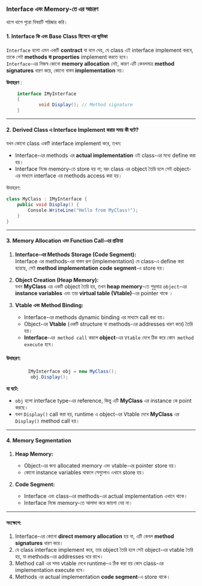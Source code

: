 ### **Interface এবং Memory-তে এর আচরণ**

 ধাপে ধাপে পুরো বিষয়টি পরিষ্কার করি।

#### **1. Interface কি এবং Base Class হিসেবে এর ভূমিকা**

`Interface` হলো এমন একটি **contract** যা বলে দেয়, যে class এই interface implement করবে, তাকে সেই **methods বা properties** implement করতে হবে।  
`Interface`-এর নিজস্ব কোনো **memory allocation** নেই, কারণ এটি কেবলমাত্র **method signatures** ধারণ করে, কোনো বাস্তব **implementation** নয়।

**উদাহরণ**  :

```cs
	interface IMyInterface
	{    
			void Display(); // Method signature 
	}
```

---

#### **2. Derived Class এ Interface Implement করার সময় কী ঘটে?**

যখন কোনো class একটি interface implement করে, তখন:

- Interface-এর methods এর **actual implementation** ওই class-এর মধ্যে define করা হয়।
- Interface নিজে memory-তে store হয় না; বরং class এর object তৈরি হলে সেই object-এর মাধ্যমে interface এর methods access করা হয়।

উদাহরণ:

```cs
class MyClass : IMyInterface {
	public void Display() {     
		Console.WriteLine("Hello from MyClass!");    
	} 
}
```

---

#### **3. Memory Allocation এবং Function Call-এর প্রক্রিয়া**

1. **Interface-এর Methods Storage (Code Segment):**  
    Interface এর methods-এর বাস্তব রূপ (implementation) যে class-এ define করা হয়েছে, সেই **method implementation** **code segment**-এ store হয়।
    
2. **Object Creation (Heap Memory):**  
    যখন **MyClass** এর একটি object তৈরি হয়, তখন **heap memory**-তে শুধুমাত্র `object`-এর
																	        **instance variables** এবং 
																	        তার **virtual table (Vtable)**-এর pointer থাকে ।
    
3. **Vtable এবং Method Binding:**
    
    - Interface-এর methods dynamic binding এর মাধ্যমে call করা হয়।
    - Object-এর **Vtable** (একটি structure যা methods-এর addresses ধারণ করে) তৈরি হয়।
    - **Interface**-এর` method call` করলে **object**-এর `Vtable` দেখে ঠিক করে কোন` method execute` হবে।

#### উদাহরণ:

```cs
		IMyInterface obj = new MyClass();
		 obj.Display();
```

**যা ঘটে:**

- `obj` হলো interface type-এর reference, কিন্তু এটি **MyClass** এর instance কে point করছে।
- যখন `Display()` call করা হয়, runtime এ object-এর Vtable দেখে **MyClass** এর `Display()` method call হয়।

---

#### **4. Memory Segmentation**

1. **Heap Memory:**
    
    - Object-এর জন্য allocated memory এবং vtable-এর pointer store হয়।
    - কোনো instance variables থাকলে সেগুলোও এখানে store হয়।
2. **Code Segment:**
    
    - Interface এবং class-এর methods-এর actual implementation এখানে থাকে।
    - Interface নিজে memory-তে আলাদা করে জায়গা নেয় না।

---

#### **সংক্ষেপে:**

1. Interface-এর কোনো **direct memory allocation** হয় না, এটি কেবল **method signatures** ধারণ করে।
2. যে class interface implement করে, তার object তৈরি হলে সেই object-এর vtable তৈরি হয়, যা methods-এর addresses ধরে রাখে।
3. Method call এর সময় vtable দেখে runtime-এ ঠিক করা হয় কোন class-এর implementation execute হবে।
4. Methods এর actual implementation **code segment**-এ store থাকে।

